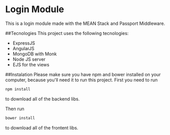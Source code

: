 # Login Module
This is a login module made with the MEAN Stack and Passport Middleware.

##Tecnologies 
This project uses the following tecnologies:
* ExpressJS
* AngularJS
* MongoDB with Monk
* Node JS server
* EJS for the views

##Instalation
Please make sure you have npm and bower installed on your computer, because you'll need it to run this project. First you need to run 
```sh
npm install
```
to download all of the backend libs.

Then run 
```sh
bower install
```
to download all of the frontent libs.